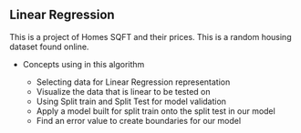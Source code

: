 ## Linear Regression

This is a project of Homes SQFT and their prices. This is a random housing dataset found online. 
<ul>
<li>Concepts using in this algorithm </li>
<ul>
<li>Selecting data for Linear Regression representation</li>
<li>Visualize the data that is linear to be tested on</li>
<li>Using Split train and Split Test for model validation</li>
<li>Apply a model built for split train onto the split test in our model</li>
<li>Find an error value to create boundaries for our model</li>
</ul>
</ul>



